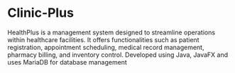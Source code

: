# Clinic-Plus
HealthPlus is a management system designed to streamline operations within healthcare facilities. It offers functionalities such as patient registration, appointment scheduling, medical record management, pharmacy billing, and inventory control. Developed using Java, JavaFX and uses MariaDB for database management
